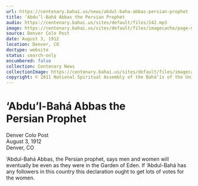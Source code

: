 ```yaml
---
url: https://centenary.bahai.us/news/abdul-baha-abbas-persian-prophet
title: ‘Abdu’l-Bahá Abbas the Persian Prophet
audio: https://centenary.bahai.us/sites/default/files/242.mp3
image: https://centenary.bahai.us/sites/default/files/imagecache/page-main-image/images/press_clippings/08-03-1912%20Denver%20Colo%20Post%20Abdul%20Baha%20Abbas%20the%20Persian%20Prophet%20.png
source: Denver Colo Post
date: August 3, 1912
location: Denver, CO
doctype: website
status: search-only
encumbered: false
collection: Centenary News
collectionImage: https://centenary.bahai.us/sites/default/files/imagecache/theme-image/main_image/abdulbaha-overview-small_0.jpg
copyright: © 2011 National Spiritual Assembly of the Bahá’ís of the United States
---
```



# ‘Abdu’l-Bahá Abbas the Persian Prophet

Denver Colo Post  
August 3, 1912  
Denver, CO  



‘Abdul-Bahá Abbas, the Persian prophet, says men and women will eventually be even as they were in the Garden of Eden. If ‘Abdul-Bahá has any followers in this country this declaration ought to get lots of votes for the women.